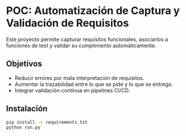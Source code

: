 # POC: Automatización de Captura y Validación de Requisitos

Este proyecto permite capturar requisitos funcionales, asociarlos a funciones de test y validar su cumplimiento automáticamente.

## Objetivos
- Reducir errores por mala interpretación de requisitos.
- Aumentar la trazabilidad entre lo que se pide y lo que se entrega.
- Integrar validación continua en pipelines CI/CD.

## Instalación
```bash
pip install -r requirements.txt
python run.py
